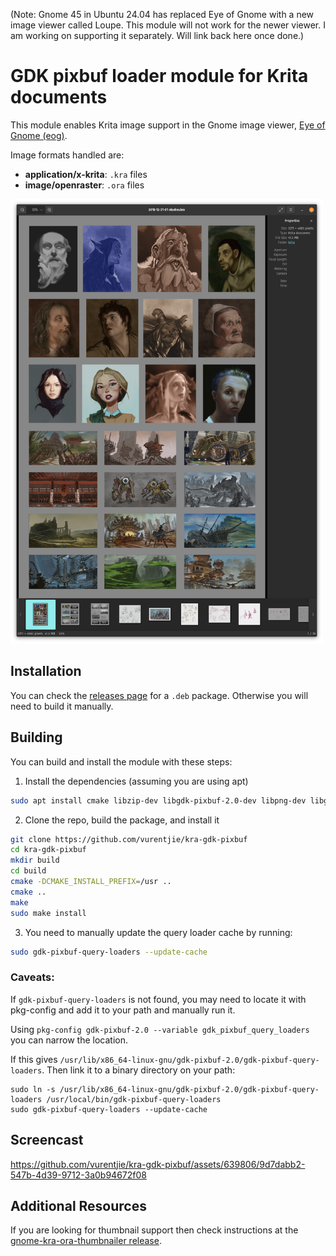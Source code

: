 (Note: Gnome 45 in Ubuntu 24.04 has replaced Eye of Gnome with a new image viewer called Loupe. This module will not work for the newer viewer. I am working on supporting it separately. Will link back here once done.)

# GDK pixbuf loader module for Krita documents

This module enables Krita image support in the Gnome image viewer, [Eye of Gnome (eog)](https://wiki.gnome.org/Apps/EyeOfGnome).

Image formats handled are:
- **application/x-krita**: `.kra` files
- **image/openraster**: `.ora` files

<img src="https://github.com/vurentjie/kra-gdk-pixbuf/blob/main/screenshot.png?raw=true" style="width:500px" />

## Installation

You can check the [releases page](https://github.com/vurentjie/kra-gdk-pixbuf/releases) for a `.deb` package. Otherwise you will need to
build it manually.

## Building

You can build and install the module with these steps:

1. Install the dependencies (assuming you are using apt)
  ```sh
  sudo apt install cmake libzip-dev libgdk-pixbuf-2.0-dev libpng-dev libglib2.0-dev
  ```

2. Clone the repo, build the package, and install it
  ```sh
  git clone https://github.com/vurentjie/kra-gdk-pixbuf
  cd kra-gdk-pixbuf
  mkdir build
  cd build
  cmake -DCMAKE_INSTALL_PREFIX=/usr ..
  cmake ..
  make
  sudo make install
  ```

3. You need to manually update the query loader cache by running:
  ```sh
  sudo gdk-pixbuf-query-loaders --update-cache
  ```

  ### **Caveats**:
  If `gdk-pixbuf-query-loaders` is not found, you may need to locate it with
  pkg-config and add it to your path and manually run it.

  Using `pkg-config gdk-pixbuf-2.0 --variable gdk_pixbuf_query_loaders` you can
  narrow the location.

  If this gives `/usr/lib/x86_64-linux-gnu/gdk-pixbuf-2.0/gdk-pixbuf-query-loaders`.
  Then link it to a binary directory on your path:
  ```
  sudo ln -s /usr/lib/x86_64-linux-gnu/gdk-pixbuf-2.0/gdk-pixbuf-query-loaders /usr/local/bin/gdk-pixbuf-query-loaders
  sudo gdk-pixbuf-query-loaders --update-cache
  ```

## Screencast

https://github.com/vurentjie/kra-gdk-pixbuf/assets/639806/9d7dabb2-547b-4d39-9712-3a0b94672f08

## Additional Resources

If you are looking for thumbnail support then check instructions at the [gnome-kra-ora-thumbnailer release](https://github.com/Deevad/gnome-kra-ora-thumbnailer/releases).
